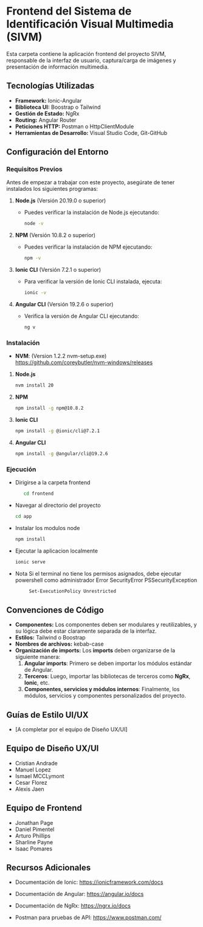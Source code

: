 # Frontend del Sistema de Identificación Visual Multimedia (SIVM)

Esta carpeta contiene la aplicación frontend del proyecto SIVM, responsable de la interfaz de usuario, captura/carga de imágenes y presentación de información multimedia.

## Tecnologías Utilizadas

- **Framework:** Ionic-Angular
- **Biblioteca UI:** Boostrap o Tailwind
- **Gestión de Estado:** NgRx
- **Routing:** Angular Router
- **Peticiones HTTP:** Postman o HttpClientModule 
- **Herramientas de Desarrollo:** Visual Studio Code, Git-GitHub

## Configuración del Entorno

### Requisitos Previos

Antes de empezar a trabajar con este proyecto, asegúrate de tener instalados los siguientes programas:

1. **Node.js** (Versión 20.19.0 o superior)
   - Puedes verificar la instalación de Node.js ejecutando:
     ```bash
     node -v
     ```

2. **NPM** (Versión 10.8.2 o superior)
   - Puedes verificar la instalación de NPM ejecutando:
     ```bash
     npm -v
     ```

3. **Ionic CLI** (Versión 7.2.1 o superior)
   - Para verificar la versión de Ionic CLI instalada, ejecuta:
     ```bash
     ionic -v
     ```

4. **Angular CLI** (Versión 19.2.6 o superior)
   - Verifica la versión de Angular CLI ejecutando:
     ```bash
     ng v
     ```

### Instalación
-  **NVM**: (Version 1.2.2 nvm-setup.exe)    https://github.com/coreybutler/nvm-windows/releases
1. **Node.js** 
     ```bash
     nvm install 20
     ```
2. **NPM** 
     ```bash
     npm install -g npm@10.8.2
     ```
3. **Ionic CLI** 
     ```bash
     npm install -g @ionic/cli@7.2.1
     ```
4. **Angular CLI** 
     ```bash
     npm install -g @angular/cli@19.2.6
     ```

### Ejecución
* Dirigirse a la carpeta frontend 
  ```bash
     cd frontend 
     ```

* Navegar al directorio del proyecto 
     ```bash
    cd app
     ```

* Instalar los modulos node
     ```bash
     npm install
     ```
* Ejecutar la aplicacion localmente 
     ```bash
     ionic serve
     ```
* Nota
     Si el terminal no tiene los permisos asignados, debe ejecutar powershell como administrador Error SecurityError PSSecurityException
     ```bash
          Set-ExecutionPolicy Unrestricted
     ```
## Convenciones de Código

- **Componentes:** Los componentes deben ser modulares y reutilizables, y su lógica debe estar claramente separada de la interfaz.
- **Estilos:** Tailwind o Boostrap
- **Nombres de archivos:** kebab-case
- **Organización de imports:**
    Los **imports** deben organizarse de la siguiente manera:
    1. **Angular imports**: Primero se deben importar los módulos estándar de Angular.
    2. **Terceros**: Luego, importar las bibliotecas de terceros como **NgRx**, **Ionic**, etc.
    3. **Componentes, servicios y módulos internos**: Finalmente, los módulos, servicios y componentes personalizados del proyecto.


## Guías de Estilo UI/UX

- [A completar por el equipo de Diseño UX/UI]

## Equipo de Diseño UX/UI

- Cristian Andrade
- Manuel Lopez
- Ismael MCCLymont
- Cesar Florez
- Alexis Jaen

## Equipo de Frontend
- Jonathan Page
- Daniel Pimentel
- Arturo Phillips
- Sharline Payne 
- Isaac Pomares

## Recursos Adicionales

- Documentación de Ionic: https://ionicframework.com/docs

- Documentación de Angular: https://angular.io/docs

- Documentación de NgRx: https://ngrx.io/docs

- Postman para pruebas de API: https://www.postman.com/